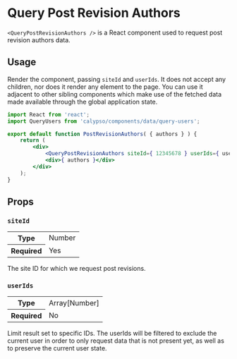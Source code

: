 # Query Post Revision Authors

`<QueryPostRevisionAuthors />` is a React component used to request post revision authors data.

## Usage

Render the component, passing `siteId` and `userIds`. It does not accept any children, nor does it render any element to the page. You can use it adjacent to other sibling components which make use of the fetched data made available through the global application state.

```jsx
import React from 'react';
import QueryUsers from 'calypso/components/data/query-users';

export default function PostRevisionAuthors( { authors } ) {
	return (
		<div>
			<QueryPostRevisionAuthors siteId={ 12345678 } userIds={ userIds } />
			<div>{ authors }</div>
		</div>
	);
}
```

## Props

### `siteId`

<table>
	<tr><th>Type</th><td>Number</td></tr>
	<tr><th>Required</th><td>Yes</td></tr>
</table>

The site ID for which we request post revisions.

### `userIds`

<table>
	<tr><th>Type</th><td>Array[Number]</td></tr>
	<tr><th>Required</th><td>No</td></tr>
</table>

Limit result set to specific IDs. The userIds will be filtered to exclude the current user in order to only request data that is not present yet, as well as to preserve the current user state.
